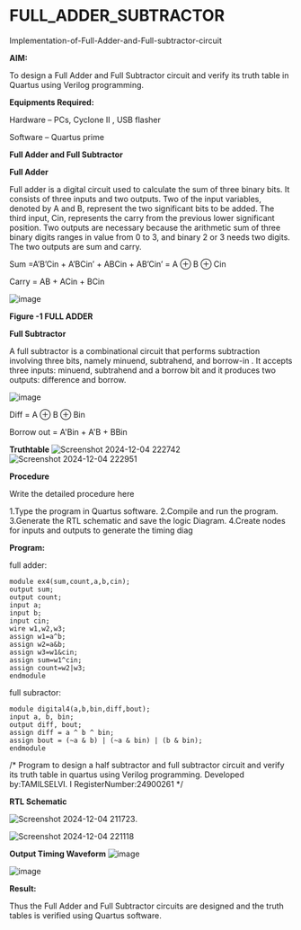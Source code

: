 # FULL_ADDER_SUBTRACTOR

Implementation-of-Full-Adder-and-Full-subtractor-circuit

**AIM:**

To design a Full Adder and Full Subtractor circuit and verify its truth table in Quartus using Verilog programming.

**Equipments Required:**

Hardware – PCs, Cyclone II , USB flasher

Software – Quartus prime

**Full Adder and Full Subtractor**

**Full Adder**

Full adder is a digital circuit used to calculate the sum of three binary bits. It consists of three inputs and two outputs. Two of the input variables, denoted by A and B, represent the two significant bits to be added. The third input, Cin, represents the carry from the previous lower significant position. Two outputs are necessary because the arithmetic sum of three binary digits ranges in value from 0 to 3, and binary 2 or 3 needs two digits. The two outputs are sum and carry.

Sum =A’B’Cin + A’BCin’ + ABCin + AB’Cin’ = A ⊕ B ⊕ Cin 

Carry = AB + ACin + BCin

![image](https://github.com/naavaneetha/FULL_ADDER_SUBTRACTOR/assets/154305477/0f30ba51-5ffb-4198-845f-18e054f675e7)

**Figure -1 FULL ADDER**

**Full Subtractor**

A full subtractor is a combinational circuit that performs subtraction involving three bits, namely minuend, subtrahend, and borrow-in . It accepts three inputs: minuend, subtrahend and a borrow bit and it produces two outputs: difference and borrow.

![image](https://github.com/naavaneetha/FULL_ADDER_SUBTRACTOR/assets/154305477/02b24f51-ab51-4304-9ad6-7b81ffc1ead5)

Diff = A ⊕ B ⊕ Bin 

Borrow out = A'Bin + A'B + BBin

**Truthtable**
![Screenshot 2024-12-04 222742](https://github.com/user-attachments/assets/c27e2ed7-9f87-4d3a-8552-68846e280f1c)
![Screenshot 2024-12-04 222951](https://github.com/user-attachments/assets/646444b7-26f3-450c-980e-fad8c325aa47)

**Procedure**

Write the detailed procedure here

1.Type the program in Quartus software.
2.Compile and run the program.
3.Generate the RTL schematic and save the logic Diagram.
4.Create nodes for inputs and outputs to generate the timing diag

**Program:**

full adder:
```
module ex4(sum,count,a,b,cin);
output sum;
output count;
input a;
input b;
input cin;
wire w1,w2,w3;
assign w1=a^b;
assign w2=a&b;
assign w3=w1&cin;
assign sum=w1^cin;
assign count=w2|w3;
endmodule

```
full subractor:
```
module digital4(a,b,bin,diff,bout);
input a, b, bin;
output diff, bout;
assign diff = a ^ b ^ bin;
assign bout = (~a & b) | (~a & bin) | (b & bin);
endmodule
```

/* Program to design a half subtractor and full subtractor circuit and verify its truth table in quartus using Verilog programming.
Developed by:TAMILSELVI. I
RegisterNumber:24900261
*/


**RTL Schematic**




![Screenshot 2024-12-04 211723](https://github.com/user-attachments/assets/84c320b2-2591-4ddc-afe5-78a749035a7d).




![Screenshot 2024-12-04 221118](https://github.com/user-attachments/assets/976d6f25-1a72-4b9e-ac9b-c0155404b714)




**Output Timing Waveform**
![image](https://github.com/user-attachments/assets/e6581ddd-68f5-4844-a6c8-e393b70f797f)



![image](https://github.com/user-attachments/assets/32b79a61-b108-44d3-aa6a-9c47d40bc31f)



**Result:**

Thus the Full Adder and Full Subtractor circuits are designed and the truth tables is verified using Quartus software.



